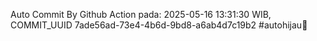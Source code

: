 Auto Commit By Github Action pada: 2025-05-16 13:31:30 WIB, COMMIT_UUID 7ade56ad-73e4-4b6d-9bd8-a6ab4d7c19b2 #autohijau🗿

